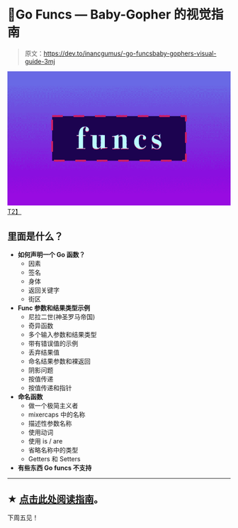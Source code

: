 # 🐣Go Funcs — Baby-Gopher 的视觉指南

> 原文：<https://dev.to/inancgumus/-go-funcsbaby-gophers-visual-guide-3mj>

[![](img/eb289c4034684933d67f5c5ad2aa60dd.png)T2】](https://blog.learngoprogramming.com/golang-funcs-params-named-result-values-types-pass-by-value-67f4374d9c0a)

## 里面是什么？

*   **如何声明一个 Go 函数？**
    *   因素
    *   签名
    *   身体
    *   返回关键字
    *   街区
*   **Func 参数和结果类型示例**
    *   尼拉二世(神圣罗马帝国)
    *   奇异函数
    *   多个输入参数和结果类型
    *   带有错误值的示例
    *   丢弃结果值
    *   命名结果参数和裸返回
    *   阴影问题
    *   按值传递
    *   按值传递和指针
*   **命名函数**
    *   做一个极简主义者
    *   mixercaps 中的名称
    *   描述性参数名称
    *   使用动词
    *   使用 is / are
    *   省略名称中的类型
    *   Getters 和 Setters
*   **有些东西 Go funcs 不支持**

* * *

## ★ [点击此处阅读指南](https://blog.learngoprogramming.com/golang-funcs-params-named-result-values-types-pass-by-value-67f4374d9c0a)。

下周五见！